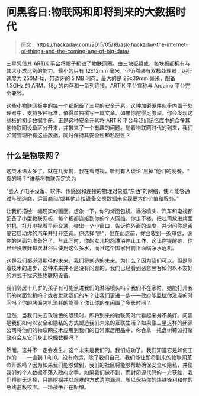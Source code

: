 # 问黑客日:物联网和即将到来的大数据时代

> 原文：<https://hackaday.com/2015/05/18/ask-hackaday-the-internet-of-things-and-the-coming-age-of-big-data/>

三星凭借其 [ARTIK 平台](https://www.artik.io/)将帽子扔进了物联网圈。由三块板组成，每块板都拥有与其大小成比例的能力。最小的只有 12x12mm 毫米，但仍然装有双核处理器，运行速度为 250MHz，带蓝牙的 5 MB 闪存。最大的是 29x39mm 毫米，配备 1.3GHz 的 ARM，18g 的内存和一系列连接。ARTIK 平台宣称与 Arduino 平台完全兼容。

这些小物联网板中的每一个都配备了三星的安全元素。这种加密硬件似乎内置于处理器中，支持多种标准，值得单独撰写一篇文章。如果你挖得足够深，你会发现这些板的初步数据手册。正是这种安全元素将 ARTIK 平台与我们记忆库中的众多其他物联网设备区分开来，并带来了一个有趣的问题。随着物联网时代的到来，我们如何管理所有这些数据，同时保持其安全性和私密性？

## 什么是物联网？

这类术语太多了。就在几天前，我在看电视，听到有人谈论“黑掉”他们的晚餐。*真的吗？*维基将物联网定义为

“嵌入了电子设备、软件、传感器和连接的物理对象或“东西”的网络，使 it 能够通过与制造商、运营商和/或其他连接设备交换数据来实现更大的价值和服务。”

让我们描绘一幅现实的画面。想象一下，你的烤面包机、淋浴喷头、汽车和电视都配备了小型物联网板，每个板都连接到你的个人网络。你走下楼，把吐司放进烤面包机，打开电视看早间交通。弹出一个小窗口，告诉你外面的温度，并询问你是否要它启动你的汽车并打开空调。你选择“是”，但在此之前，你会收到一条短信，说你的烤面包准备好了。与此同时，你的女儿抱怨淋浴停止工作，这让你提醒她，你已经设置好每次淋浴只使用这么多水，而且这个国家目前正面临净水危机。

这是我们都必须期待的未来。我们将创造的未来。为什么？因为我们可以。但是随着技术的进步，这种未来并不是没有问题的。我们已经看到恶意黑客如何以不友好的方式干扰这些物联网设备。

我们邻居十几岁的孩子有可能黑进我们的淋浴喷头吗？我们不在家时，她能打开我们的烤面包机吗？或者发动我们的车？让我们更进一步——政府能监控你洗澡的时间吗？你的烤面包机消耗的能量？你让你的车闲置了多长时间？

显然，当我们失去玫瑰色的眼镜时，即将到来的物联网时代看起来并不美好。问题是我们如何以安全和隐私的方式塑造我们未来的互联生活？如果像三星这样的闭源公司将他们的物联网技术应用到我们的日常家居用品中，你会拿一托盘树莓派打赌政府会从它们身上挖掘数据吗？

然而，这并不一定会发生。这个未来是我们的。我们成功了。我们知道它是如何工作的——一直到 1 和 0。没有命运，除了我们自己。我们能让即将到来的物联网革命开源吗？因为如果我们能够做到，我们的社区将能够帮助确保安全和隐私，并使我们的个人数据不落入政府之手。如果我们做不到，而封闭源代码的一方获胜，我们将别无选择，只能挖掘并以艰难的方式清除漏洞。所以保持你的烙铁锋利和你的总线盗版校准。一场战争正在酝酿。